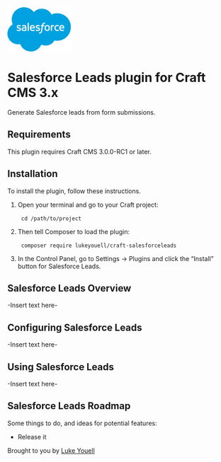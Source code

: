<img src="resources/img/icon.png" alt="icon" width="143" height="100">

# Salesforce Leads plugin for Craft CMS 3.x

Generate Salesforce leads from form submissions.

## Requirements

This plugin requires Craft CMS 3.0.0-RC1 or later.

## Installation

To install the plugin, follow these instructions.

1. Open your terminal and go to your Craft project:

        cd /path/to/project

2. Then tell Composer to load the plugin:

        composer require lukeyouell/craft-salesforceleads

3. In the Control Panel, go to Settings → Plugins and click the “Install” button for Salesforce Leads.

## Salesforce Leads Overview

-Insert text here-

## Configuring Salesforce Leads

-Insert text here-

## Using Salesforce Leads

-Insert text here-

## Salesforce Leads Roadmap

Some things to do, and ideas for potential features:

* Release it

Brought to you by [Luke Youell](https://github.com/lukeyouell)
